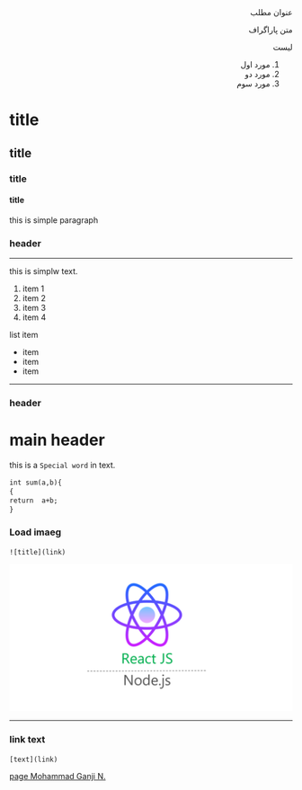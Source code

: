 <div dir="rtl">
عنوان مطلب

متن پاراگراف

لیست
1. مورد اول
2. مورد دو
3. مورد سوم

</div>

# title
## title
### title
#### title

this is simple paragraph


### header
---
this is simplw  text.
1. item 1
2. item 2
3. item 3
4. item 4

list item
- item 
- item
- item

---

### header 

# main header

this is a `Special word` in text.

```
int sum(a,b){
{
return  a+b;
}
```

### Load imaeg
`![title](link)`

![banner](https://github.com/lpln25/Node.js-course/blob/master/image/banner.png)

---
### link text
`[text](link)`

[page Mohammad Ganji N.](https://github.com/lpln25/)
